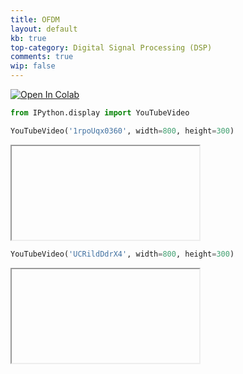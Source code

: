 ```yaml
---
title: OFDM
layout: default
kb: true
top-category: Digital Signal Processing (DSP)
comments: true
wip: false
---
```


[![Open In Colab](https://colab.research.google.com/assets/colab-badge.svg)](https://colab.research.google.com/github/JohnnyGOX17/john-gentile-website/blob/master/./kb/dsp/OFDM.ipynb)



```python
from IPython.display import YouTubeVideo
```


```python
YouTubeVideo('1rpoUqx0360', width=800, height=300)
```





<iframe
<p style="font-family:monospace; white-space:pre-wrap">
width="800"
height="300"
src="https://www.youtube.com/embed/1rpoUqx0360"
frameborder="0"
allowfullscreen
</p>

></iframe>





```python
YouTubeVideo('UCRildDdrX4', width=800, height=300)
```





<iframe
<p style="font-family:monospace; white-space:pre-wrap">
width="800"
height="300"
src="https://www.youtube.com/embed/UCRildDdrX4"
frameborder="0"
allowfullscreen
</p>

></iframe>



